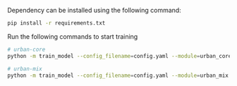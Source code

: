 Dependency can be installed using the following command:
```bash
pip install -r requirements.txt
```

Run the following commands to start training
```bash
# urban-core
python -m train_model --config_filename=config.yaml --module=urban_core

# urban-mix
python -m train_model --config_filename=config.yaml --module=urban_mix
```

